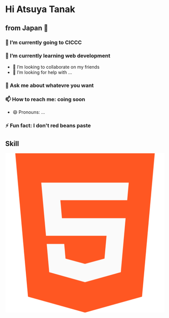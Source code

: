 # Hi Atsuya Tanak 
## from Japan 🗾




### 🔭 I’m currently going to CICCC
### 🌱 I’m currently learning web development
- 👯 I’m looking to collaborate on my friends 
- 🤔 I’m looking for help with ...
### 💬 Ask me about whatevre you want
### 📫 How to reach me: coing soon
- 😄 Pronouns: ...
### ⚡ Fun fact: I don't red beans paste

## Skill
![HTML](/html5.png)
